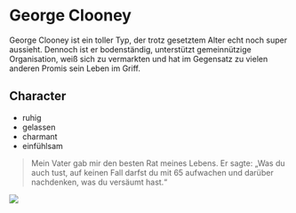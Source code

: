 # George Clooney

George Clooney ist ein toller Typ, der trotz gesetztem Alter echt noch super aussieht.
Dennoch ist er bodenständig, unterstützt gemeinnützige Organisation, weiß sich zu vermarkten 
und hat im Gegensatz zu vielen anderen Promis sein Leben im Griff.

## Character
* ruhig
* gelassen
* charmant
* einfühlsam

> Mein Vater gab mir den besten Rat meines Lebens. Er sagte: „Was du auch tust, auf keinen Fall darfst du mit 65 aufwachen und darüber nachdenken, was du versäumt hast.“

<img src="https://upload.wikimedia.org/wikipedia/commons/thumb/8/8d/George_Clooney_2016.jpg/220px-George_Clooney_2016.jpg" />